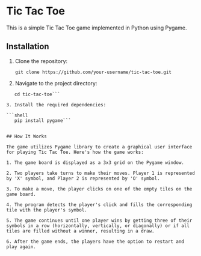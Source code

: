 # Tic Tac Toe

This is a simple Tic Tac Toe game implemented in Python using Pygame.

## Installation

1. Clone the repository:

   ```shell
   git clone https://github.com/your-username/tic-tac-toe.git
   
2. Navigate to the project directory:

  ```shell
     cd tic-tac-toe```

3. Install the required dependencies:

  ```shell
     pip install pygame```


## How It Works

The game utilizes Pygame library to create a graphical user interface for playing Tic Tac Toe. Here's how the game works:

1. The game board is displayed as a 3x3 grid on the Pygame window.

2. Two players take turns to make their moves. Player 1 is represented by 'X' symbol, and Player 2 is represented by 'O' symbol.

3. To make a move, the player clicks on one of the empty tiles on the game board.

4. The program detects the player's click and fills the corresponding tile with the player's symbol.

5. The game continues until one player wins by getting three of their symbols in a row (horizontally, vertically, or diagonally) or if all tiles are filled without a winner, resulting in a draw.

6. After the game ends, the players have the option to restart and play again.

